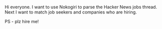 Hi everyone.  I want to use Nokogiri to parse the Hacker News jobs thread.  Next I want to match job seekers and companies who are hiring.

PS - plz hire me!